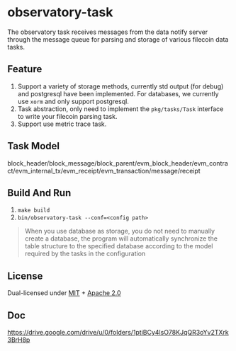 # observatory-task

The observatory task receives messages from the data notify server through the message queue for parsing and storage of various filecoin data tasks.

## Feature

1. Support a variety of storage methods, currently std output (for debug) and postgresql have been implemented. For
   databases, we currently use `xorm` and only support postgresql.
2. Task abstraction, only need to implement the `pkg/tasks/Task` interface to write your filecoin parsing task.
3. Support use metric trace task.

## Task Model
block_header/block_message/block_parent/evm_block_header/evm_contract/evm_internal_tx/evm_receipt/evm_transaction/message/receipt

## Build And Run

1. `make build`
2. `bin/observatory-task --conf=<config path>`

> When you use database as storage, you do not need to manually create a database, the program will automatically 
synchronize the table structure to the specified database according to the model required by the tasks in the configuration

## License

Dual-licensed under [MIT](https://github.com/Spacescope/observatory-task/blob/main/LICENSE-MIT) + [Apache 2.0](https://github.com/Spacescope/observatory-task/blob/main/LICENSE-APACHE) 


## Doc
https://drive.google.com/drive/u/0/folders/1ptiBCy4lsO78KJqQR3oYv2TXrk3BrH8p
